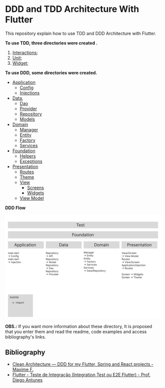 # DDD and TDD Architecture With Flutter

This repository explain how to use TDD and DDD Architecture with Flutter.

**To use TDD, three directories were created .**

1.  [Interactions](test/interactions);
2.  [Unit](test/unit);
3.  [Widget](test/widget);

**To use DDD, some directories were created.**

* [Application](lib/application)
  * [Config](lib/application/config)
  * [Injections](lib/application/injections)
* [Data](lib/data),
  * [Dao](lib/data/dao)
  * [Provider](lib/data/provider)
  * [Repository](lib/data/repository)
  * [Models](lib/data/models)
* [Domain](lib/domain)
  * [Manager](lib/domain/manager)
  * [Entity](lib/domain/entity)
  * [Factory](lib/domain/factory)
  * [Services](lib/domain/services)
* [Foundation](lib/foundation)
  * [Helpers](lib/foundation/helpers)
  * [Exceptions](lib/foundation/exceptions)
* [Presentation](lib/presentation)
  * [Routes](lib/presentation/routes)
  * [Theme](lib/presentation/theme)
  * [View](lib/presentation/view)
    * [Screens](lib/presentation/view/screens)
    * [Widgets](lib/presentation/view/widgets)
  * [View Model](lib/presentation/view_models)

**DDD Flow**

![ddd_flow](assets/ddd_flow.png)

**OBS.:** If you want more information about these directory, It is proposed that you enter them and read the readme, code examples and access bibliography's links.

## Bibliography

* [Clean Architecture — DDD for my Flutter, Spring and React projects - Maxime F.](https://mcssym.medium.com/clean-architecture-ddd-for-my-flutter-spring-and-react-projects-5be666f40ae2)
* [Flutter - Teste de Integração (Integration Test ou E2E Flutter) - Prof. Diego Antunes](https://www.youtube.com/watch?v=GEvNj7uogYE&ab_channel=Prof.DiegoAntunes)

 
